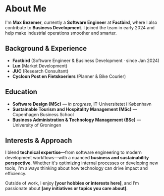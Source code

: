 # About Me

I'm **Max Bezemer**, currently a **Software Engineer** at **Factbird**, where I also contribute to **Business Development**. I joined the team in early 2024 and help make industrial operations smoother and smarter.

## Background & Experience

- **Factbird** (Software Engineer & Business Development · since Jan 2024)  
- **Lun** (Market Development)  
- **JUC** (Research Consultant)  
- **Cycloon Post en Fietskoeriers** (Planner & Bike Courier)

## Education

- **Software Design (MSc)** — *in progress*, IT-Universitetet i København  
- **Sustainable Tourism and Hospitality Management (MSc)** — Copenhagen Business School  
- **Business Administration & Technology Management (BSc)** — University of Groningen

## Interests & Approach

I blend **technical expertise**—from software engineering to modern development workflows—with a nuanced **business and sustainability perspective**. Whether it's optimizing internal processes or developing new tools, I'm always thinking about how technology can drive impact and efficiency.

Outside of work, I enjoy **[your hobbies or interests here]**, and I’m passionate about **[any initiatives or topics you care about]**.